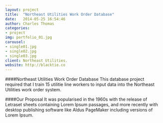 ```yaml
---
layout: project
title:  "Northeast Utilities Work Order Database"
date:   2014-05-25 16:54:46
author: Charles Thomas
categories:
- project
img: portfolio_01.jpg
carousel:
- single01.jpg
- single02.jpg
- single03.jpg
client: Northeast Utilities.
website: http://blacktie.co
---
```

####Northeast Utilities Work Order Database
This database project required that I train 15 utilitie line workers to input data into the Northeast Utilities work order system. 

####Our Proposal
It was popularised in the 1960s with the release of Letraset sheets containing Lorem Ipsum passages, and more recently with desktop publishing software like Aldus PageMaker including versions of Lorem Ipsum.
